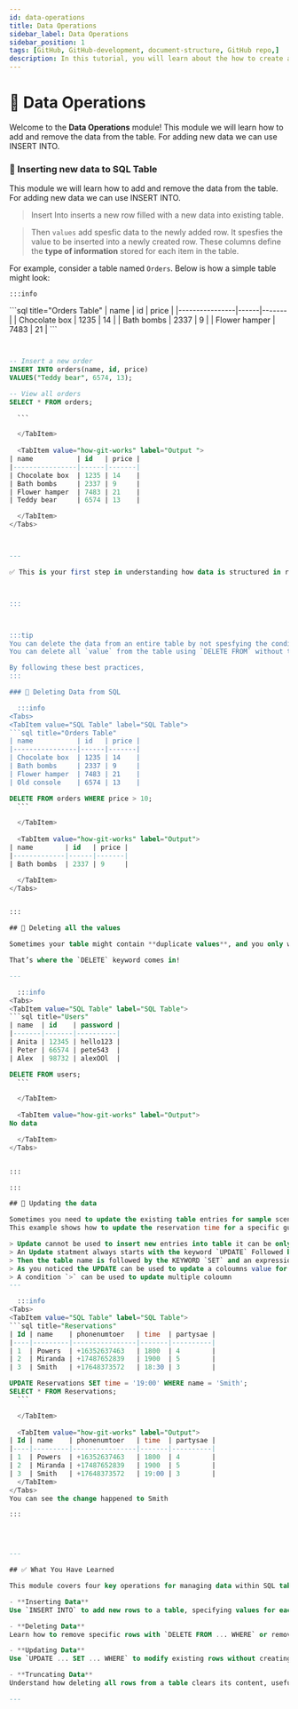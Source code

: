 ```yaml
---
id: data-operations
title: Data Operations
sidebar_label: Data Operations
sidebar_position: 1
tags: [GitHub, GitHub-development, document-structure, GitHub repo,]
description: In this tutorial, you will learn about the how to create a GitHub repo by Online GUI interface. 
---
```


# 📘 Data Operations

Welcome to the **Data Operations** module! This module we will learn how to add and remove the data from the table. For adding new data we can use INSERT INTO.

### 📘 Inserting new data to SQL Table

This module we will learn how to add and remove the data from the table. For adding new data we can use INSERT INTO.
> Insert Into inserts a new row filled with a new data into existing table. 

> Then `values` add spesfic data to the newly added row. It spesfies the value to be inserted into a newly created row.
> These columns define the **type of information** stored for each item in the table.


For example, consider a table named `Orders`. Below is how a simple table might look:



    :::info
<Tabs>
  <TabItem value="SQL Table" label="SQL Table">
  ```sql title="Orders Table"
  | name           | id   | price |
  |----------------|------|-------|
  | Chocolate box  | 1235 | 14    |
  | Bath bombs     | 2337 | 9     |
  | Flower hamper  | 7483 | 21    |
```
  </TabItem>

<TabItem value="SQL Code" label="SQL Code">
  
  ```sql title="Inserting SQL Tables & db. "


-- Insert a new order
INSERT INTO orders(name, id, price)
VALUES("Teddy bear", 6574, 13);

-- View all orders
SELECT * FROM orders;

    ```

    </TabItem>
    
    <TabItem value="how-git-works" label="Output ">
| name           | id   | price |
|----------------|------|-------|
| Chocolate box  | 1235 | 14    |
| Bath bombs     | 2337 | 9     |
| Flower hamper  | 7483 | 21    |
| Teddy bear     | 6574 | 13    |

    </TabItem>
</Tabs>



---

✅ This is your first step in understanding how data is structured in relational databases. Once you master rows, you're on your way to writing powerful SQL queries!



:::



:::tip
You can delete the data from an entire table by not spesfying the condition, this is known as Truncating. 
You can delete all `value` from the table using `DELETE FROM` without the condition.

By following these best practices, 
:::

### 🔄 Deleting Data from SQL

    :::info
<Tabs>
  <TabItem value="SQL Table" label="SQL Table">
  ```sql title="Orders Table"
  | name           | id   | price |
  |----------------|------|-------|
  | Chocolate box  | 1235 | 14    |
  | Bath bombs     | 2337 | 9     |
  | Flower hamper  | 7483 | 21    |
  | Old console    | 6574 | 13    |
```
  </TabItem>

<TabItem value="SQL Code" label="SQL Code">
  
  ```sql title="Creating SQL Tables. "
DELETE FROM orders WHERE price > 10;
    ```

    </TabItem>
    
    <TabItem value="how-git-works" label="Output">
| name        | id   | price |
|-------------|------|-------|
| Bath bombs  | 2337 | 9     |

    </TabItem>
</Tabs>


:::

## 🧹 Deleting all the values

Sometimes your table might contain **duplicate values**, and you only want to see each unique value **once** in your result.

That’s where the `DELETE` keyword comes in!

---

    :::info
<Tabs>
  <TabItem value="SQL Table" label="SQL Table">
```sql title="Users"
| name  | id    | password |
|-------|-------|----------|
| Anita | 12345 | hello123 |
| Peter | 66574 | pete543  |
| Alex  | 98732 | alexOOl  |
```
  </TabItem>

<TabItem value="SQL Code" label="SQL Code">
  
  ```sql title="Creating SQL Tables. "
DELETE FROM users;
    ```

    </TabItem>
    
    <TabItem value="how-git-works" label="Output">
No data

    </TabItem>
</Tabs>


:::

:::

## 🧹 Updating the data

Sometimes you need to update the existing table entries for sample scenario dinner reservation for guest booking in a restaurent
This example shows how to update the reservation time for a specific guest in the `Reservations` table without creating duplicate entries.

  > Update cannot be used to insert new entries into table it can be only used to change existing entries.
  > An Update statment always starts with the keyword `UPDATE` Followed by the table name. 
  > Then the table name is followed by the KEYWORD `SET` and an expression settng the colomn to specified value. 
  > As you noticed the UPDATE can be used to update a coloumns value for every row, but  often we want to change spesfic row. we can do that by WHERE
  > A condition `>` can be used to update multiple coloumn
---

    :::info
<Tabs>
  <TabItem value="SQL Table" label="SQL Table">
```sql title="Reservations"
| Id | name    | phonenumtoer   | time  | partysae |
|----|---------|----------------|-------|----------|
| 1  | Powers  | +16352637463   | 1800  | 4        |
| 2  | Miranda | +17487652839   | 1900  | 5        |
| 3  | Smith   | +17648373572   | 18:30 | 3        |
```
  </TabItem>

<TabItem value="SQL Code" label="SQL Code">
  
  ```sql title="Creating SQL Tables. "
UPDATE Reservations SET time = '19:00' WHERE name = 'Smith';
SELECT * FROM Reservations;
    ```

    </TabItem>
    
    <TabItem value="how-git-works" label="Output">
| Id | name    | phonenumtoer   | time  | partysae |
|----|---------|----------------|-------|----------|
| 1  | Powers  | +16352637463   | 1800  | 4        |
| 2  | Miranda | +17487652839   | 1900  | 5        |
| 3  | Smith   | +17648373572   | 19:00 | 3        |
    </TabItem>
</Tabs>
You can see the change happened to Smith

:::




---

## ✅ What You Have Learned

This module covers four key operations for managing data within SQL tables:

- **Inserting Data**  
  Use `INSERT INTO` to add new rows to a table, specifying values for each column.

- **Deleting Data**  
  Learn how to remove specific rows with `DELETE FROM ... WHERE` or remove all rows without a condition.

- **Updating Data**  
  Use `UPDATE ... SET ... WHERE` to modify existing rows without creating duplicates, targeting specific entries with conditions.

- **Truncating Data**  
  Understand how deleting all rows from a table clears its content, useful for removing duplicates or resetting tables.

---
